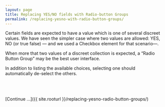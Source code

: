 ```yaml
---
layout: page
title: Replacing YES/NO fields with Radio-button Groups
permalink: /replacing-yesno-with-radio-button-groups/
---
```


Certain fields are expected to have a value which is one of several discreet values. We have seen the simpler case where two values are allowed: YES, NO (or true false) — and we used a Checkbox element for that scenario—.

When more that two values of a discreet collection is expected, a “Radio Button Group” may be the best user interface.

In addition to listing the available choices, selecting one should automatically de-select the others.



<br>
<br>
<br>
[Continue ...]({{ site.rooturl }}/replacing-yesno-radio-button-groups/)
